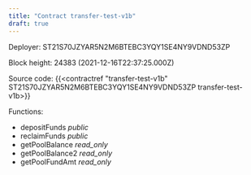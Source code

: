 ```yaml
---
title: "Contract transfer-test-v1b"
draft: true
---
```

Deployer: ST21S70JZYAR5N2M6BTEBC3YQY1SE4NY9VDND53ZP


 



Block height: 24383 (2021-12-16T22:37:25.000Z)

Source code: {{<contractref "transfer-test-v1b" ST21S70JZYAR5N2M6BTEBC3YQY1SE4NY9VDND53ZP transfer-test-v1b>}}

Functions:

* depositFunds _public_
* reclaimFunds _public_
* getPoolBalance _read_only_
* getPoolBalance2 _read_only_
* getPoolFundAmt _read_only_
